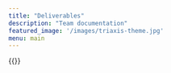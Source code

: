 ```yaml
---
title: "Deliverables"
description: "Team documentation"
featured_image: '/images/triaxis-theme.jpg'
menu: main
---
```


{{<deliverables action="https://example.com">}}